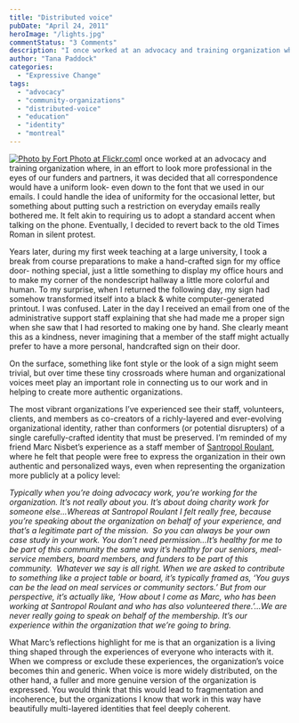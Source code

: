 ```yaml
---
title: "Distributed voice"
pubDate: "April 24, 2011"
heroImage: "/lights.jpg"
commentStatus: "3 Comments"
description: "I once worked at an advocacy and training organization where, in an effort to look more professional in the eyes of our funders and partners, it was decided that all correspondence would have a uniform look- even down to the font that we used in our emails. I could handle the idea of uniformity for […]"
author: "Tana Paddock"
categories: 
  - "Expressive Change"
tags: 
  - "advocacy"
  - "community-organizations"
  - "distributed-voice"
  - "education"
  - "identity"
  - "montreal"
---
```


[![](https://organizationunbound.org/wp-content/uploads/2011/04/lights.jpg "Photo by Fort Photo at Flickr.com")](http://www.flickr.com/photos/fortphoto/432713866/sizes/m/in/photostream/)I once worked at an advocacy and training organization where, in an effort to look more professional in the eyes of our funders and partners, it was decided that all correspondence would have a uniform look- even down to the font that we used in our emails. I could handle the idea of uniformity for the occasional letter, but something about putting such a restriction on everyday emails really bothered me. It felt akin to requiring us to adopt a standard accent when talking on the phone. Eventually, I decided to revert back to the old Times Roman in silent protest.

Years later, during my first week teaching at a large university, I took a break from course preparations to make a hand-crafted sign for my office door- nothing special, just a little something to display my office hours and to make my corner of the nondescript hallway a little more colorful and human. To my surprise, when I returned the following day, my sign had somehow transformed itself into a black & white computer-generated printout. I was confused. Later in the day I received an email from one of the administrative support staff explaining that she had made me a proper sign when she saw that I had resorted to making one by hand. She clearly meant this as a kindness, never imagining that a member of the staff might actually prefer to have a more personal, handcrafted sign on their door.

On the surface, something like font style or the look of a sign might seem trivial, but over time these tiny crossroads where human and organizational voices meet play an important role in connecting us to our work and in helping to create more authentic organizations.

The most vibrant organizations I’ve experienced see their staff, volunteers, clients, and members as co-creators of a richly-layered and ever-evolving organizational identity, rather than conformers (or potential disrupters) of a single carefully-crafted identity that must be preserved. I’m reminded of my friend Marc Nisbet’s experience as a staff member of [Santropol Roulant](www.santropolroulant.org), where he felt that people were free to express the organization in their own authentic and personalized ways, even when representing the organization more publicly at a policy level:

_Typically when you’re doing advocacy work, you’re working for the organization. It’s not really about you. It’s about doing charity work for someone else...Whereas at Santropol Roulant I felt really free, because you’re speaking about the organization on behalf of your experience, and that’s a legitimate part of the mission.  So you can always be your own case study in your work. You don’t need permission...It’s healthy for me to be part of this community the same way it’s healthy for our seniors, meal-service members, board members, and funders to be part of this community.  Whatever we say is all right. When we are asked to contribute to something like a project table or board, it’s typically framed as, ‘You guys can be the lead on meal services or community sectors.’ But from our perspective, it’s actually like, ‘How about I come as Marc, who has been working at Santropol Roulant and who has also volunteered there.’…We are never really going to speak on behalf of the membership. It’s our experience within the organization that we’re going to bring._

What Marc’s reflections highlight for me is that an organization is a living thing shaped through the experiences of everyone who interacts with it. When we compress or exclude these experiences, the organization’s voice becomes thin and generic. When voice is more widely distributed, on the other hand, a fuller and more genuine version of the organization is expressed. You would think that this would lead to fragmentation and incoherence, but the organizations I know that work in this way have beautifully multi-layered identities that feel deeply coherent.
